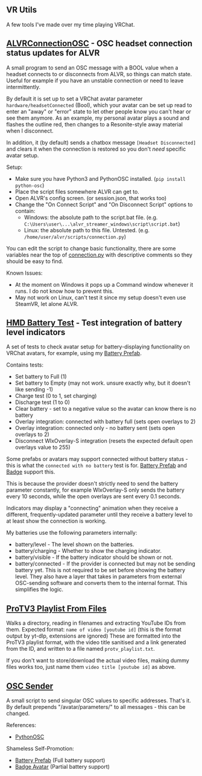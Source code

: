 ## VR Utils

A few tools I've made over my time playing VRChat.


## [ALVRConnectionOSC](alvr-connection-osc) - OSC headset connection status updates for ALVR

A small program to send an OSC message with a BOOL value when a headset connects to or disconnects from ALVR, so things can match state. Useful for example if you have an unstable connection or need to leave intermittently.

By default it is set up to set a VRChat avatar parameter `hardware/headsetConnected` (Bool), which your avatar can be set up read to enter an "away" or "error" state to let other people know you can't hear or see them anymore.
As an example, my personal avatar plays a sound and flashes the outline red, then changes to a Resonite-style away material when I disconnect.

In addition, it (by default) sends a chatbox message `[Headset Disconnected]` and clears it when the connection is restored so you don't *need* specific avatar setup.

Setup:
- Make sure you have Python3 and PythonOSC installed. (`pip install python-osc`)
- Place the script files somewhere ALVR can get to.
- Open ALVR's config screen. (or session.json, that works too)
- Change the "On Connect Script" and "On Disconnect Script" options to contain:
  - Windows: the absolute path to the script.bat file. (e.g. `C:\Users\user\...\alvr_streamer_windows\script\script.bat`)
  - Linux: the absolute path to this file. Untested. (e.g. `/home/user/alvr/scripts/connection.py`)

You can edit the script to change basic functionality, there are some variables near the top of [connection.py](alvr-connection-osc/connection.py) with descriptive comments so they should be easy to find.

Known Issues:
- At the moment on Windows it pops up a Command window whenever it runs. I do not know how to prevent this.
- May not work on Linux, can't test it since my setup doesn't even use SteamVR, let alone ALVR.


## [HMD Battery Test](hmd-battery-test.py) - Test integration of battery level indicators

A set of tests to check avatar setup for battery-displaying functionality on VRChat avatars, for example, using my [Battery Prefab](https://cubee.booth.pm/items/6093346).

Contains tests:
- Set battery to Full (1)
- Set battery to Empty (may not work. unsure exactly why, but it doesn't like sending -1)
- Charge test (0 to 1, set charging)
- Discharge test (1 to 0)
- Clear battery - set to a negative value so the avatar can know there is no battery
- Overlay integration: connected with battery full (sets open overlays to 2)
- Overlay integration: connected only - no battery sent (sets open overlays to 2)
- Disconnect WlxOverlay-S integration (resets the expected default open overlays value to 255)

Some prefabs or avatars may support connected without battery status - this is what the `connected with no battery` test is for. [Battery Prefab](https://cubee.booth.pm/items/6093346) and [Badge](https://cubee.booth.pm/items/6100939) support this.

This is because the provider doesn't strictly need to send the battery parameter constantly, for example WlxOverlay-S only sends the battery every 10 seconds, while the open overlays are sent every 0.1 seconds.

Indicators may display a "connecting" animation when they receive a different, frequently-updated parameter until they receive a battery level to at least show the connection is working.

My batteries use the following parameters internally:
- battery/level - The level shown on the batteries.
- battery/charging - Whether to show the charging indicator.
- battery/visible - If the battery indicator should be shown or not.
- battery/connected - If the provider is connected but may not be sending battery yet. This is not required to be set before showing the battery level.
They also have a layer that takes in parameters from external OSC-sending software and converts them to the internal format. This simplifies the logic.


## [ProTV3 Playlist From Files](protv-playlist-from-files.py)

Walks a directory, reading in filenames and extracting YouTube IDs from them.
Expected format: `name of video [youtube id]` (this is the format output by yt-dlp, extensions are ignored)
These are formatted into the ProTV3 playlist format, with the video title sanitised and a link generated from the ID, and written to a file named `protv_playlist.txt`.

If you don't want to store/download the actual video files, making dummy files works too, just name them `video title [youtube id]` as above.


## [OSC Sender](osc-sender.py)

A small script to send singular OSC values to specific addresses. That's it.
By default prepends "/avatar/parameters/" to all messages - this can be changed.


References:
- [PythonOSC](https://github.com/attwad/python-osc)

Shameless Self-Promotion:
- [Battery Prefab](https://cubee.booth.pm/items/6093346) (Full battery support)
- [Badge Avatar](https://cubee.booth.pm/items/6100939) (Partial battery support)
